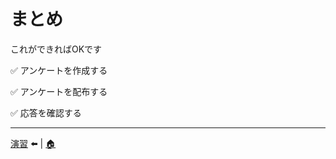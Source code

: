 # まとめ

これができればOKです

✅ アンケートを作成する

✅ アンケートを配布する

✅ 応答を確認する

---
 [演習](./07_exercise.md) ⬅️ | [🏠](00_README.md) 
